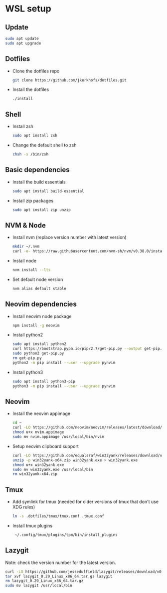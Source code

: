 # WSL setup

## Update

```bash
sudo apt update
sudo apt upgrade
```

## Dotfiles

- Clone the dotfiles repo

  ```bash
  git clone https://github.com/jkerkhofs/dotfiles.git
  ```

- Install the dotfiles

  ```bash
  ./install
  ```

## Shell

- Install zsh

  ```bash
  sudo apt install zsh
  ```

- Change the default shell to zsh

  ```bash
  chsh -s /bin/zsh
  ```

## Basic dependencies

- Install the build essentials

  ```bash
  sudo apt install build-essential
  ```

- Install zip packages

  ```bash
  sudo apt install zip unzip
  ```

## NVM & Node

- Install nvm (replace version number with latest version)

  ```bash
  mkdir ~/.nvm
  curl -o- https://raw.githubusercontent.com/nvm-sh/nvm/v0.38.0/install.sh | bash
  ```

- Install node

  ```bash
  nvm install --lts
  ```

- Set default node version

  ```bash
  nvm alias default stable
  ```

## Neovim dependencies

- Install neovim node package

  ```bash
  npm install -g neovim
  ```

- Install python2

  ```bash
  sudo apt install python2
  curl https://bootstrap.pypa.io/pip/2.7/get-pip.py --output get-pip.py
  sudo python2 get-pip.py
  rm get-pip.py
  python2 -m pip install --user --upgrade pynvim
  ```

- Install python3

  ```bash
  sudo apt install python3-pip
  python3 -m pip install --user --upgrade pynvim
  ```

## Neovim

- Install the neovim appimage

  ```bash
  cd ~
  curl -LO https://github.com/neovim/neovim/releases/latest/download/nvim.appimage
  chmod u+x nvim.appimage
  sudo mv nvim.appimage /usr/local/bin/nvim
  ```

- Setup neovim clipboard support

  ```bash
  curl -LO https://github.com/equalsraf/win32yank/releases/download/v0.0.4/win32yank-x64.zip
  unzip -p win32yank-x64.zip win32yank.exe > win32yank.exe
  chmod u+x win32yank.exe
  sudo mv win32yank.exe /usr/local/bin
  rm win32yank-x64.zip
  ```

## Tmux

- Add symlink for tmux (needed for older versions of tmux that don't use XDG rules)

  ```bash
  ln -s .dotfiles/tmux/tmux.conf .tmux.conf
  ```

- Install tmux plugins

  ```bash
   ~/.config/tmux/plugins/tpm/bin/install_plugins
  ```

## Lazygit

Note: check the version number for the latest version.

```bash
curl -LO https://github.com/jesseduffield/lazygit/releases/download/v0.29/lazygit_0.29_Linux_x86_64.tar.gz
tar xvf lazygit_0.29_Linux_x86_64.tar.gz lazygit
rm lazygit_0.29_Linux_x86_64.tar.gz
sudo mv lazygit /usr/local/bin
```
